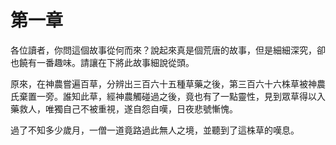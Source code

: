 # 第一章

各位讀者，你問這個故事從何而來？說起來真是個荒唐的故事，但是細細深究，卻也饒有一番趣味。請讓在下將此故事細說從頭。

原來，在神農嘗遍百草，分辨出三百六十五種草藥之後，第三百六十六株草被神農氏棄置一旁。誰知此草，經神農觸碰過之後，竟也有了一點靈性，見到眾草得以入藥救人，唯獨自己不被重視，遂自怨自嘆，日夜悲號慚愧。

過了不知多少歲月，一僧一道竟路過此無人之境，並聽到了這株草的嘆息。



